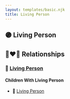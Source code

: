 ```yaml
---
layout: templates/basic.njk
title: Living Person
---
```

## 🟣 Living Person

## 👩‍❤️‍👨 Relationships

### 🔵 [Living Person](/people/3/315988)

#### Children With Living Person
* 🔵 [Living Person](/people/9/98692772)